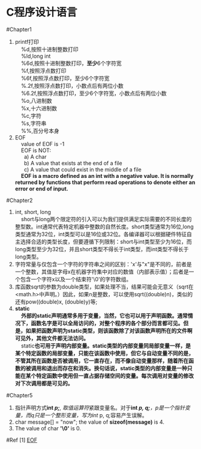 # C程序设计语言

#Chapter1
1) printf打印<br>
&nbsp;&nbsp;&nbsp;&nbsp;%d,按照十进制整数打印<br>
&nbsp;&nbsp;&nbsp;&nbsp;%ld,long int<br>
&nbsp;&nbsp;&nbsp;&nbsp;%6d,按照十进制整数打印，<b>至少</b>6个字符宽<br>
&nbsp;&nbsp;&nbsp;&nbsp;%f,按照浮点数打印<br>
&nbsp;&nbsp;&nbsp;&nbsp;%6f,按照浮点数打印，至少6个字符宽<br>
&nbsp;&nbsp;&nbsp;&nbsp;%.2f,按照浮点数打印，小数点后有两位小数<br>
&nbsp;&nbsp;&nbsp;&nbsp;%6.2f,按照浮点数打印，至少6个字符宽，小数点后有两位小数<br>
&nbsp;&nbsp;&nbsp;&nbsp;%o,八进制数<br>
&nbsp;&nbsp;&nbsp;&nbsp;%x,十六进制数<br>
&nbsp;&nbsp;&nbsp;&nbsp;%c,字符<br>
&nbsp;&nbsp;&nbsp;&nbsp;%s,字符串<br>
&nbsp;&nbsp;&nbsp;&nbsp;%%,百分号本身<br>
2) EOF<br>
&nbsp;&nbsp;&nbsp;&nbsp;value of EOF is -1<br>
&nbsp;&nbsp;&nbsp;&nbsp;EOF is NOT:<br>
&nbsp;&nbsp;&nbsp;&nbsp;&nbsp;&nbsp;a) A char<br>
&nbsp;&nbsp;&nbsp;&nbsp;&nbsp;&nbsp;b) A value that exists at the end of a file<br>
&nbsp;&nbsp;&nbsp;&nbsp;&nbsp;&nbsp;c) A value that could exist in the middle of a file<br>
&nbsp;&nbsp;&nbsp;&nbsp;<b>EOF is a macro defined as an int with a negative value. It is normally returned by functions that perform read operations to denote either an error or end of input.</b><br>

#Chapter2
1) int, short, long<br>
&nbsp;&nbsp;&nbsp;&nbsp;short与long两个限定符的引入可以为我们提供满足实际需要的不同长度的整型数。int通常代表特定机器中整数的自然长度。short类型通常为16位,long类型通常为32位，int类型可以是16位或32位。各编译器可以根据硬件特征自主选择合适的类型长度，但要遵循下列限制：short与int类型至少为16位，而long类型至少为32位，并且short类型不得长于int类型，而int类型不得长于long类型。<br>
2) 字符常量与仅包含一个字符的字符串之间的区别：'x'与"x"是不同的，前者是一个整数，其值是字母x在机器字符集中对应的数值（内部表示值）；后者是一个包含一个字符x以及一个结束符'\0'的字符数组。<br>
3) 库函数sqrt的参数为double类型，如果处理不当，结果可能会无意义（sqrt在<math.h>中声明。）因此，如果n是整数，可以使用sqrt((double)n)，类似的还有pow((double)x, (double)y)等;<br>
4) <b>static</b><br>
&nbsp;&nbsp;&nbsp;&nbsp;<b>外部的static声明通常多用于变量，当然，它也可以用于声明函数。通常情况下，函数名字是可以全局访问的，对整个程序的各个部分而言都可见。但是，如果把函数声明为static类型，则该函数除了对该函数声明所在的文件啊可见外，其他文件都无法访问。</b><br>
&nbsp;&nbsp;&nbsp;&nbsp;static<b>也可用于声明内部变量。static类型的内部变量同局部变量一样，是某个特定函数的局部变量，只能在该函数中使用，但它与自动变量不同的是，不管其所在函数是否被调用，它一直存在，而不像自动变量那样，随着所在函数的被调用和退出而存在和消失。换句话说，static类型的内部变量是一种只能在某个特定函数中使用但一直占据存储空间的变量。每次调用对变量的修改对下次调用都是可见的。</b><br>

#Chapter5
1) 指针声明方式<b>int *p;</b>, 取值运算符*紧跟变量名。对于<b>int *p, q;</b>，p是一个指针变量，而q只是一个整形变量，写为int* p, q;容易产生误解。<br>
2) char message[] = "now"; the value of <b>sizeof(message)</b> is 4.<br>
3) The value of char <b>'\0'</b> is 0.<br>

#Ref
[1] <a href="http://www.ruanyifeng.com/blog/2011/11/eof.html">EOF</a><br>
